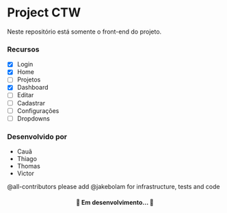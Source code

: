 # Project CTW
Neste repositório está somente o front-end do projeto.

### Recursos

- [x] Login
- [x] Home
- [ ] Projetos
- [x] Dashboard
- [ ] Editar
- [ ] Cadastrar
- [ ] Configurações
- [ ] Dropdowns

### Desenvolvido por
- Cauã
- Thiago
- Thomas
- Victor

@all-contributors please add @jakebolam for infrastructure, tests and code



<h4 align="center">🚧  Em desenvolvimento...  🚧</h4>




